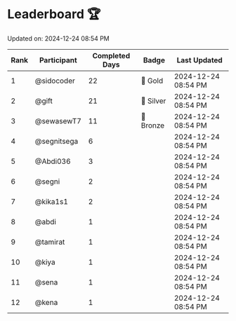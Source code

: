 # Leaderboard 🏆

Updated on: 2024-12-24 08:54 PM

| Rank | Participant       | Completed Days | Badge      | Last Updated         |
|------|-------------------|----------------|------------|----------------------|
| 1    | @sidocoder        | 22             | 🏅 Gold     | 2024-12-24 08:54 PM |
| 2    | @gift             | 21             | 🥈 Silver   | 2024-12-24 08:54 PM |
| 3    | @sewasewT7        | 11             | 🥉 Bronze   | 2024-12-24 08:54 PM |
| 4    | @segnitsega       | 6              |            | 2024-12-24 08:54 PM |
| 5    | @Abdi036          | 3              |            | 2024-12-24 08:54 PM |
| 6    | @segni            | 2              |            | 2024-12-24 08:54 PM |
| 7    | @kika1s1          | 2              |            | 2024-12-24 08:54 PM |
| 8    | @abdi             | 1              |            | 2024-12-24 08:54 PM |
| 9    | @tamirat          | 1              |            | 2024-12-24 08:54 PM |
| 10   | @kiya             | 1              |            | 2024-12-24 08:54 PM |
| 11   | @sena             | 1              |            | 2024-12-24 08:54 PM |
| 12   | @kena             | 1              |            | 2024-12-24 08:54 PM |
